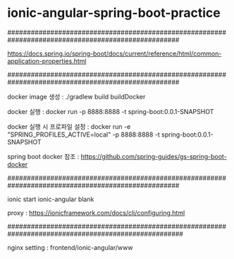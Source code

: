 # ionic-angular-spring-boot-practice

####################################################################################################

https://docs.spring.io/spring-boot/docs/current/reference/html/common-application-properties.html

####################################################################################################

docker image 생성 : ./gradlew build buildDocker

docker 실행 : docker run -p 8888:8888 -t spring-boot:0.0.1-SNAPSHOT

docker 실행 시 프로파일 설정 : docker run -e "SPRING_PROFILES_ACTIVE=local" -p 8888:8888 -t spring-boot:0.0.1-SNAPSHOT

spring boot docker 참조 : https://github.com/spring-guides/gs-spring-boot-docker

####################################################################################################

ionic start ionic-angular blank

proxy : https://ionicframework.com/docs/cli/configuring.html

#####################################################################################################

nginx setting : frontend/ionic-angular/www
